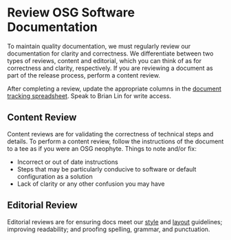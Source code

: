 Review OSG Software Documentation
=================================

To maintain quality documentation, we must regularly review our documentation for clarity and correctness. We differentiate between two types of reviews, content and editorial, which you can think of as for correctness and clarity, respectively. If you are reviewing a document as part of the release process, perform a content review.

After completing a review, update the appropriate columns in the [document tracking spreadsheet](https://docs.google.com/spreadsheets/d/1b3_9WqjUVlszu_tM23ehaOPQVAKb5OSRvmtuLx0u8Go/edit?usp=sharing). Speak to Brian Lin for write access.

Content Review
--------------

Content reviews are for validating the correctness of technical steps and details. To perform a content review, follow the instructions of the document to a tee as if you were an OSG neophyte. Things to note and/or fix:

* Incorrect or out of date instructions
* Steps that may be particularly conducive to software or default configuration as a solution
* Lack of clarity or any other confusion you may have

Editorial Review
----------------

Editorial reviews are for ensuring docs meet our [style](/documentation/style-guide.md) and [layout](/documentation/writing-documentation.md#document-layout) guidelines; improving readability; and proofing spelling, grammar, and punctuation.
